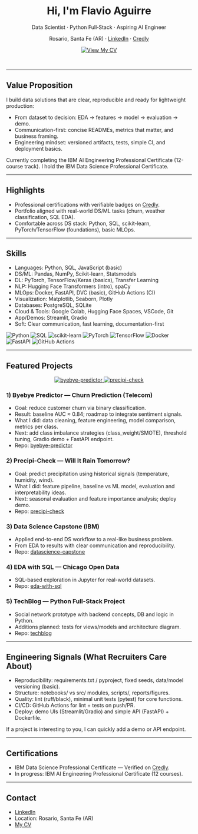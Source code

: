 <!-- Banner simple y limpio -->

<h1 align="center">Hi, I'm Flavio Aguirre</h1>

<p align="center">
  Data Scientist · Python Full‑Stack · Aspiring AI Engineer
</p>

<p align="center">
  Rosario, Santa Fe (AR) · 
  <a href="https://www.linkedin.com/in/flavio-aguirre-12784a252/" target="_blank">LinkedIn</a> · 
  <a href="https://www.credly.com/users/flavio-aguirre.84c58337" target="_blank">Credly</a> 
</p>

<!-- Botón de CV destacado -->
<p align="center">
  <a href="https://drive.google.com/file/d/19EWagZdD2dJtjy6OjSkaQjN9-n18SbiV/view?usp=sharing" target="_blank">
    <img src="https://img.shields.io/badge/View%20My%20CV-2F80ED?style=for-the-badge&logo=googledrive&logoColor=white" alt="View My CV">
  </a>
</p>

<br>

---

## Value Proposition
I build data solutions that are clear, reproducible and ready for lightweight production:
- From dataset to decision: EDA → features → model → evaluation → demo.
- Communication-first: concise READMEs, metrics that matter, and business framing.
- Engineering mindset: versioned artifacts, tests, simple CI, and deployment basics.

Currently completing the IBM AI Engineering Professional Certificate (12-course track). I hold the IBM Data Science Professional Certificate.

---

## Highlights
- Professional certifications with verifiable badges on [Credly](https://www.credly.com/users/flavio-aguirre.84c58337).
- Portfolio aligned with real-world DS/ML tasks (churn, weather classification, SQL EDA).
- Comfortable across DS stack: Python, SQL, scikit-learn, PyTorch/TensorFlow (foundations), basic MLOps.

---

## Skills
- Languages: Python, SQL, JavaScript (basic)
- DS/ML: Pandas, NumPy, Scikit-learn, Statsmodels
- DL: PyTorch, TensorFlow/Keras (basics), Transfer Learning
- NLP: Hugging Face Transformers (intro), spaCy
- MLOps: Docker, FastAPI, DVC (basic), GitHub Actions (CI)
- Visualization: Matplotlib, Seaborn, Plotly
- Databases: PostgreSQL, SQLite
- Cloud & Tools: Google Colab, Hugging Face Spaces, VSCode, Git
- App/Demos: Streamlit, Gradio
- Soft: Clear communication, fast learning, documentation-first

<!-- Badges visuales sutiles -->
<p>
  <img alt="Python" src="https://img.shields.io/badge/Python-3776AB?style=flat&logo=python&logoColor=white"/>
  <img alt="SQL" src="https://img.shields.io/badge/SQL-025E8C?style=flat&logo=postgresql&logoColor=white"/>
  <img alt="scikit-learn" src="https://img.shields.io/badge/scikit--learn-F7931E?style=flat&logo=scikitlearn&logoColor=white"/>
  <img alt="PyTorch" src="https://img.shields.io/badge/PyTorch-EE4C2C?style=flat&logo=pytorch&logoColor=white"/>
  <img alt="TensorFlow" src="https://img.shields.io/badge/TensorFlow-FF6F00?style=flat&logo=tensorflow&logoColor=white"/>
  <img alt="Docker" src="https://img.shields.io/badge/Docker-2496ED?style=flat&logo=docker&logoColor=white"/>
  <img alt="FastAPI" src="https://img.shields.io/badge/FastAPI-009688?style=flat&logo=fastapi&logoColor=white"/>
  <img alt="GitHub Actions" src="https://img.shields.io/badge/GitHub%20Actions-2088FF?style=flat&logo=githubactions&logoColor=white"/>
</p>

---

## Featured Projects

<!-- Tarjetas fijadas estilo GitHub (sutil) -->
<p align="center">
  <a href="https://github.com/flavioaguirre/byebye-predictor">
    <img src="https://github-readme-stats.anuraghazra1.vercel.app/api/pin/?username=flavioaguirre&repo=byebye-predictor&theme=tokyonight" alt="byebye-predictor"/>
  </a>
  <a href="https://github.com/flavioaguirre/precipi-check">
    <img src="https://github-readme-stats.anuraghazra1.vercel.app/api/pin/?username=flavioaguirre&repo=precipi-check&theme=tokyonight" alt="precipi-check"/>
  </a>
</p>

### 1) Byebye Predictor — Churn Prediction (Telecom)
- Goal: reduce customer churn via binary classification.
- Result: baseline AUC ≈ 0.84; roadmap to integrate sentiment signals.
- What I did: data cleaning, feature engineering, model comparison, metrics per class.
- Next: add class imbalance strategies (class_weight/SMOTE), threshold tuning, Gradio demo + FastAPI endpoint.
- Repo: [byebye-predictor](https://github.com/flavioaguirre/byebye-predictor)

### 2) Precipi-Check — Will It Rain Tomorrow?
- Goal: predict precipitation using historical signals (temperature, humidity, wind).
- What I did: feature pipeline, baseline vs ML model, evaluation and interpretability ideas.
- Next: seasonal evaluation and feature importance analysis; deploy demo.
- Repo: [precipi-check](https://github.com/flavioaguirre/precipi-check)

### 3) Data Science Capstone (IBM)
- Applied end-to-end DS workflow to a real-like business problem.
- From EDA to results with clear communication and reproducibility.
- Repo: [datascience-capstone](https://github.com/flavioaguirre/datascience-capstone)

### 4) EDA with SQL — Chicago Open Data
- SQL-based exploration in Jupyter for real-world datasets.
- Repo: [eda-with-sql](https://github.com/flavioaguirre/eda-with-sql)

### 5) TechBlog — Python Full-Stack Project
- Social network prototype with backend concepts, DB and logic in Python.
- Additions planned: tests for views/models and architecture diagram.
- Repo: [techblog](https://github.com/flavioaguirre/techblog)

---

## Engineering Signals (What Recruiters Care About)
- Reproducibility: requirements.txt / pyproject, fixed seeds, data/model versioning (basic).
- Structure: notebooks/ vs src/ modules, scripts/, reports/figures.
- Quality: lint (ruff/black), minimal unit tests (pytest) for core functions.
- CI/CD: GitHub Actions for lint + tests on push/PR.
- Deploy: demo UIs (Streamlit/Gradio) and simple API (FastAPI) + Dockerfile.

If a project is interesting to you, I can quickly add a demo or API endpoint.

---

## Certifications
- IBM Data Science Professional Certificate — Verified on [Credly](https://www.credly.com/users/flavio-aguirre.84c58337).
- In progress: IBM AI Engineering Professional Certificate (12 courses).

---

## Contact
- <a href="https://www.linkedin.com/in/flavio-aguirre-12784a252/" target="_blank">LinkedIn</a> 
- Location: Rosario, Santa Fe (AR)
- <a href="https://drive.google.com/file/d/19EWagZdD2dJtjy6OjSkaQjN9-n18SbiV/view?usp=sharing" target="_blank">My CV</a>

